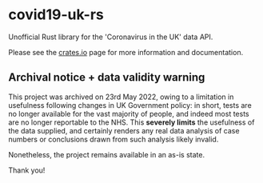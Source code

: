 # covid19-uk-rs
Unofficial Rust library for the 'Coronavirus in the UK' data API.

Please see the [crates.io](https://crates.io/crates/covid19_uk_rs) page for more information and documentation.

## Archival notice + data validity warning

This project was archived on 23rd May 2022, owing to a limitation in usefulness following changes in UK Government policy:
in short, tests are no longer available for the vast majority of people, and indeed most tests are no longer reportable to the NHS.
This **severely limits** the usefulness of the data supplied, and certainly renders any real data analysis of case numbers or
conclusions drawn from such analysis likely invalid.

Nonetheless, the project remains available in an as-is state.

Thank you!
